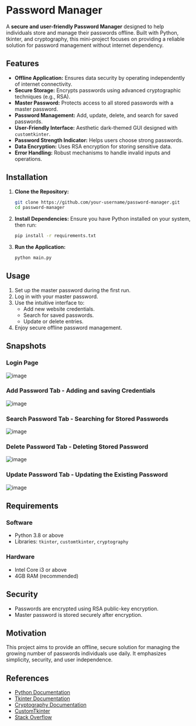 
# Password Manager

A **secure and user-friendly Password Manager** designed to help individuals store and manage their passwords offline. Built with Python, tkinter, and cryptography, this mini-project focuses on providing a reliable solution for password management without internet dependency.

## Features

- **Offline Application:** Ensures data security by operating independently of internet connectivity.
- **Secure Storage:** Encrypts passwords using advanced cryptographic techniques (e.g., RSA).
- **Master Password:** Protects access to all stored passwords with a master password.
- **Password Management:** Add, update, delete, and search for saved passwords.
- **User-Friendly Interface:** Aesthetic dark-themed GUI designed with `customtkinter`.
- **Password Strength Indicator:** Helps users choose strong passwords.
- **Data Encryption:** Uses RSA encryption for storing sensitive data.
- **Error Handling:** Robust mechanisms to handle invalid inputs and operations.

## Installation

1. **Clone the Repository:**
   ```bash
   git clone https://github.com/your-username/password-manager.git
   cd password-manager
   ```

2. **Install Dependencies:**
   Ensure you have Python installed on your system, then run:
   ```bash
   pip install -r requirements.txt
   ```

3. **Run the Application:**
   ```bash
   python main.py
   ```

## Usage

1. Set up the master password during the first run.
2. Log in with your master password.
3. Use the intuitive interface to:
   - Add new website credentials.
   - Search for saved passwords.
   - Update or delete entries.
4. Enjoy secure offline password management.

## Snapshots

### Login Page
![image](https://github.com/user-attachments/assets/c2e196a0-35a5-4eb5-b8be-5ab3ba7027cc)

### Add Password Tab - Adding and saving Credentials
![image](https://github.com/user-attachments/assets/aacd14cb-1573-4c6b-96f0-62808f246b77)

### Search Password Tab - Searching for Stored Passwords
![image](https://github.com/user-attachments/assets/04a1a05d-c2d1-4610-ac90-b0035b7063a9)

### Delete Password Tab - Deleting Stored Password
![image](https://github.com/user-attachments/assets/f19dba8b-f088-4c61-bbc9-58b759e0cefa)

### Update Password Tab - Updating the Existing Password
![image](https://github.com/user-attachments/assets/4d19efe0-61db-45e9-bf92-8871763027b4)

## Requirements

### Software
- Python 3.8 or above
- Libraries: `tkinter`, `customtkinter`, `cryptography`

### Hardware
- Intel Core i3 or above
- 4GB RAM (recommended)

## Security

- Passwords are encrypted using RSA public-key encryption.
- Master password is stored securely after encryption.

## Motivation

This project aims to provide an offline, secure solution for managing the growing number of passwords individuals use daily. It emphasizes simplicity, security, and user independence.

## References

- [Python Documentation](https://docs.python.org/3/)
- [Tkinter Documentation](https://docs.python.org/3/library/tkinter.html)
- [Cryptography Documentation](https://cryptography.io/en/latest/)
- [CustomTkinter](https://pypi.org/project/customtkinter/)
- [Stack Overflow](https://stackoverflow.com/)



